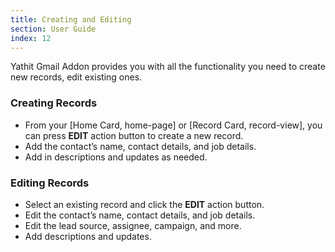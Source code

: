 ```yaml
---
title: Creating and Editing
section: User Guide
index: 12
---
```


Yathit Gmail Addon provides you with all the functionality you need to create new records, edit existing ones.

### Creating Records

* From your [Home Card, home-page] or [Record Card, record-view], you can press **EDIT** action button to create a new record.
* Add the contact’s name, contact details, and job details.
* Add in descriptions and updates as needed.

### Editing Records

* Select an existing record and click the **EDIT** action button.
* Edit the contact’s name, contact details, and job details.
* Edit the lead source, assignee, campaign, and more.
* Add descriptions and updates.
